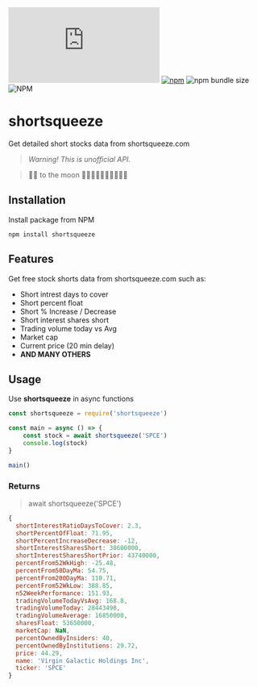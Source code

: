 ![GitHub Workflow Status](https://img.shields.io/github/workflow/status/samgozman/shortsqueeze/Shortsqueeze%20Node.js) 
[![npm](https://img.shields.io/npm/v/shortsqueeze)](https://www.npmjs.com/package/shortsqueeze)
![npm bundle size](https://img.shields.io/bundlephobia/min/shortsqueeze)
![NPM](https://img.shields.io/npm/l/shortsqueeze)

# shortsqueeze

Get detailed short stocks data from shortsqueeze.com

> *Warning! This is unofficial API.*

> 💎🙌 to the moon 🚀🚀🚀🚀🚀🚀🚀🚀🚀🚀

## Installation
Install package from NPM

```
npm install shortsqueeze
```

## Features
Get free stock shorts data from shortsqueeze.com such as: 

* Short intrest days to cover
* Short percent float
* Short % Increase / Decrease
* Short interest shares short
* Trading volume today vs Avg
* Market cap
* Current price (20 min delay)
* **AND MANY OTHERS**

## Usage
Use **shortsqueeze** in async functions

```javascript
const shortsqueeze = require('shortsqueeze')

const main = async () => {
	const stock = await shortsqueeze('SPCE')
	console.log(stock)
}

main()
```
### Returns
> await shortsqueeze('SPCE')

```javascript
{
  shortInterestRatioDaysToCover: 2.3,
  shortPercentOfFloat: 71.95,
  shortPercentIncreaseDecrease: -12,
  shortInterestSharesShort: 38600000,
  shortInterestSharesShortPrior: 43740000,
  percentFrom52WkHigh: -25.48,
  percentFrom50DayMa: 54.75,
  percentFrom200DayMa: 110.71,
  percentFrom52WkLow: 388.85,
  n52WeekPerformance: 151.93,
  tradingVolumeTodayVsAvg: 168.8,
  tradingVolumeToday: 28443498,
  tradingVolumeAverage: 16850000,
  sharesFloat: 53650000,
  marketCap: NaN,
  percentOwnedByInsiders: 40,
  percentOwnedByInstitutions: 29.72,
  price: 44.29,
  name: 'Virgin Galactic Holdings Inc',
  ticker: 'SPCE'
}
```

